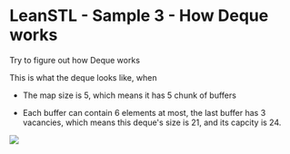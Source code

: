 # LeanSTL - Sample 3 - How Deque works

Try to figure out how Deque works

This is what the deque looks like, when

* The map size is 5, which means it has 5 chunk of buffers

* Each buffer can contain 6 elements at most, the last buffer has 3 vacancies, which means this deque's size is 21, and its capcity is 24.

![](https://raw.githubusercontent.com/Jameeeees/LeanSTL/master/Sample3-How_Deque_works/deque.png)

